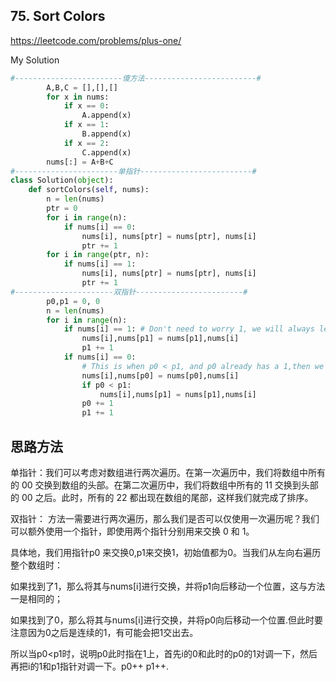 ## 75. Sort Colors

https://leetcode.com/problems/plus-one/

My Solution

```python
#------------------------傻方法-------------------------#
        A,B,C = [],[],[]
        for x in nums:
            if x == 0:
                A.append(x)
            if x == 1:
                B.append(x)
            if x == 2:
                C.append(x)
        nums[:] = A+B+C
#-----------------------单指针-------------------------#
class Solution(object):
    def sortColors(self, nums):
        n = len(nums)
        ptr = 0 
        for i in range(n):
            if nums[i] == 0:
                nums[i], nums[ptr] = nums[ptr], nums[i]
                ptr += 1
        for i in range(ptr, n):
            if nums[i] == 1:
                nums[i], nums[ptr] = nums[ptr], nums[i]
                ptr += 1
#----------------------双指针------------------------#
        p0,p1 = 0, 0
        n = len(nums)
        for i in range(n):
            if nums[i] == 1: # Don't need to worry 1, we will always let p1 move when p0 move
                nums[i],nums[p1] = nums[p1],nums[i]
                p1 += 1
            if nums[i] == 0:
                # This is when p0 < p1, and p0 already has a 1,then we need to swap 0 and 1
                nums[i],nums[p0] = nums[p0],nums[i]
                if p0 < p1:
                    nums[i],nums[p1] = nums[p1],nums[i]
                p0 += 1
                p1 += 1
```
## 思路方法
单指针：我们可以考虑对数组进行两次遍历。在第一次遍历中，我们将数组中所有的 00 交换到数组的头部。在第二次遍历中，我们将数组中所有的 11 交换到头部的 00 之后。此时，所有的 22 
都出现在数组的尾部，这样我们就完成了排序。

双指针：
方法一需要进行两次遍历，那么我们是否可以仅使用一次遍历呢？我们可以额外使用一个指针，即使用两个指针分别用来交换 0 和 1。

具体地，我们用指针p0 来交换0,p1来交换1，初始值都为0。当我们从左向右遍历整个数组时：

如果找到了1，那么将其与nums[i]进行交换，并将p1向后移动一个位置，这与方法一是相同的；

如果找到了0，那么将其与nums[i]进行交换，并将p0向后移动一个位置.但此时要注意因为0之后是连续的1，有可能会把1交出去。

所以当p0<p1时，说明p0此时指在1上，首先i的0和此时的p0的1对调一下，然后再把i的1和p1指针对调一下。p0++ p1++.
